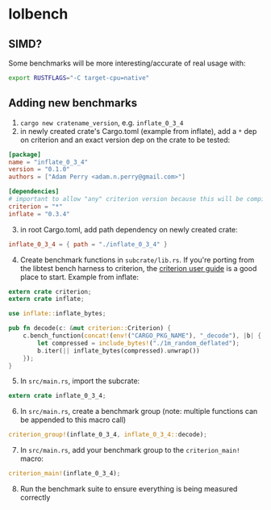# lolbench

## SIMD?

Some benchmarks will be more interesting/accurate of real usage with:

```sh
export RUSTFLAGS="-C target-cpu=native"
```

## Adding new benchmarks

1. `cargo new cratename_version`, e.g. `inflate_0_3_4`
2. in newly created crate's Cargo.toml (example from inflate), add a `*` dep on criterion and an exact version dep on the crate to be tested:

```toml
[package]
name = "inflate_0_3_4"
version = "0.1.0"
authors = ["Adam Perry <adam.n.perry@gmail.com>"]

[dependencies]
# important to allow "any" criterion version because this will be compiled into the parent binary
criterion = "*"
inflate = "0.3.4"
```

3. in root Cargo.toml, add path dependency on newly created crate:

```toml
inflate_0_3_4 = { path = "./inflate_0_3_4" }
```

4. Create benchmark functions in `subcrate/lib.rs`. If you're porting from the libtest bench harness to criterion, the [criterion user guide](https://japaric.github.io/criterion.rs/book/criterion_rs.html) is a good place to start. Example from inflate:

```rs
extern crate criterion;
extern crate inflate;

use inflate::inflate_bytes;

pub fn decode(c: &mut criterion::Criterion) {
    c.bench_function(concat!(env!("CARGO_PKG_NAME"), "_decode"), |b| {
        let compressed = include_bytes!("./1m_random_deflated");
        b.iter(|| inflate_bytes(compressed).unwrap())
    });
}
```

5. In `src/main.rs`, import the subcrate:

```rs
extern crate inflate_0_3_4;
```

6. In `src/main.rs`, create a benchmark group (note: multiple functions can be appended to this macro call)

```rs
criterion_group!(inflate_0_3_4, inflate_0_3_4::decode);
```

7. In `src/main.rs`, add your benchmark group to the `criterion_main!` macro:

```rs
criterion_main!(inflate_0_3_4);
```

8. Run the benchmark suite to ensure everything is being measured correctly
